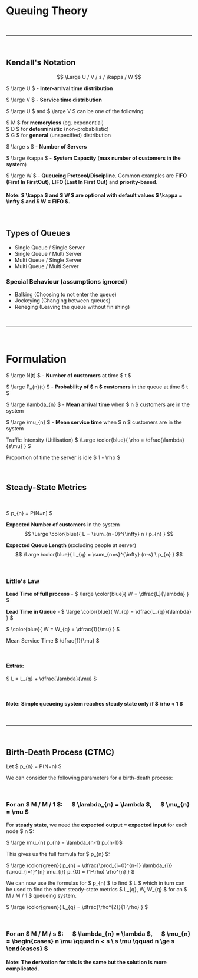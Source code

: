 # Queuing Theory

</br><hr></br>

## Kendall's Notation

$$ \Large U / V / s / \kappa / W $$

$ \large U $ - **Inter-arrival time distribution**

$ \large V $ - **Service time distribution**

$ \large U $ and $ \large V $ can be one of the following: </br>

$ M $ for **memoryless** (eg. exponential) </br>
$ D $ for **deterministic** (non-probabilistic) </br>
$ G $ for **general** (unspecified) distribution </br>

$ \large s $ - **Number of Servers**

$ \large \kappa $ - **System Capacity** (**max number of customers in the system**)

$ \large W $ - **Queueing Protocol/Discipline**. Common examples are **FIFO (First In FirstOut)**, **LIFO (Last In First Out)** and **priority-based**.

#### Note: $ \kappa $ and $ W $ are optional with default values $ \kappa = \infty $ and $ W = FIFO $.


</br>

## Types of Queues

- Single Queue / Single Server
- Single Queue / Multi Server
- Multi Queue / Single Server
- Multi Queue / Multi Server

### Special Behaviour (assumptions ignored)

- Balking (Choosing to not enter the queue)
- Jockeying (Changing between queues)
- Reneging (Leaving the queue without finishing)

</br><hr></br>

# Formulation

$ \large N(t) $ - **Number of customers** at time $ t $

$ \large P_{n}(t) $ - **Probability of $ n $ customers** in the queue at time $ t $

$ \large \lambda_{n} $ - **Mean arrival time** when $ n $ customers are in the system

$ \large \mu_{n} $ - **Mean service time** when $ n $ customers are in the system

Traffic Intensity (Utilisation) $ \Large \color{blue}{ \rho = \dfrac{\lambda}{s\mu} } $

Proportion of time the server is idle $ 1 - \rho $

</br>

## Steady-State Metrics

</br>

$ p_{n} = P(N=n) $

**Expected Number of customers** in the system
$$ \Large \color{blue}{ L = \sum_{n=0}^{\infty} n \ p_{n} } $$

**Expected Queue Length** (excluding people at server) 
$$ \Large \color{blue}{ L_{q} = \sum_{n=s}^{\infty} (n-s) \ p_{n} } $$


</br>

### Little's Law

**Lead Time of full process** - $ \large \color{blue}{ W = \dfrac{L}{\lambda} } $

**Lead Time in Queue** - $ \large \color{blue}{ W_{q} = \dfrac{L_{q}}{\lambda} } $

$ \color{blue}{ W = W_{q} + \dfrac{1}{\mu} } $

Mean Service Time $ \dfrac{1}{\mu} $

</br>

#### Extras:
$ L = L_{q} + \dfrac{\lambda}{\mu} $


</br>

#### Note: Simple queueing system reaches steady state only if $ \rho < 1 $

</br><hr></br>

## Birth-Death Process (CTMC)

Let $ p_{n} = P(N=n) $

We can consider the following parameters for a birth-death process:

</br>

### For an $ M / M / 1 $: &emsp; $ \lambda_{n} = \lambda $, &emsp; $ \mu_{n} = \mu $

For **steady state**, we need the **expected output = expected input** for each node $ n $:

$ \large \mu_{n} p_{n} = \lambda_{n-1} p_{n-1}$

This gives us the full formula for $ p_{n} $:

$ \large \color{green}{ p_{n} = \dfrac{\prod_{i=0}^{n-1} \lambda_{i}}{\prod_{i=1}^{n} \mu_{i}} p_{0} = (1-\rho) \rho^{n} } $

We can now use the formulas for $ p_{n} $ to find $ L $  which in turn can be used to find the other steady-state metrics $ L_{q}, W, W_{q} $ for an $ M / M / 1 $ queueing system.

$ \large \color{green}{ L_{q} = \dfrac{\rho^{2}}{1-\rho} } $


</br>

### For an $ M / M / s $: &emsp; $ \lambda_{n} = \lambda $, &emsp; $ \mu_{n} = \begin{cases} n \mu \qquad n < s \\ s \mu \qquad n \ge s \end{cases} $

#### Note: The derivation for this is the same but the solution is more complicated.




